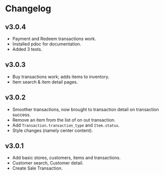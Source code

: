 # Changelog

## v3.0.4

- Payment and Redeem transactions work.
- Installed pdoc for documentation.
- Added 3 tests.

## v3.0.3

- Buy transactions work; adds items to inventory.
- Item search & item detail pages.

## v3.0.2

- Smoother transactions, now brought to transaction detail on transaction success.
- Remove an item from the list of on out transaction.
- Add `Transaction.transaction_type` and `Item.status`.
- Style changes (namely center content).

## v3.0.1

- Add basic stores, customers, items and transactions.
- Customer search, Customer detail.
- Create Sale Transaction.